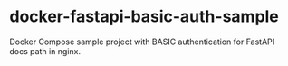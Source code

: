 # docker-fastapi-basic-auth-sample
Docker Compose sample project with BASIC authentication for FastAPI docs path in nginx.
